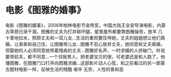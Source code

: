 # 电影《图雅的婚事》

电影《图雅的婚事》，2006年柏林电影节金熊奖，中国大陆王全安导演电影，内蒙古草原日渐干涸，图雅的丈夫为打井砸坏腿，屋里屋外都要靠图雅操劳，放羊 几十里地拉水，照顾丈夫和一双儿女…生活的重担要压垮她，丈夫的姐姐想让他们离婚，让弟弟和自己住，让图雅带儿女…图雅不忍心放弃丈夫，她同意和丈夫离婚，但娶她的人必须同意她带着残疾的丈夫…图雅好名声，一时求婚的人挤破门，听说要带前夫，都不同意…一个邻居男人，把老婆宝贝的很，可老婆还是和人跑了，他懂图雅，在图雅门口打井向图雅求婚…这部影片动人心弦，和之前看过的另一部蒙古题材电影一样，反映生活的残酷 艰辛 无奈，人性的善和恶